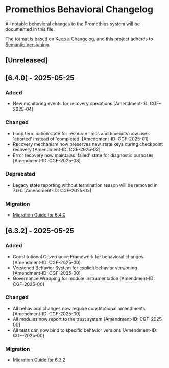 # Promethios Behavioral Changelog

All notable behavioral changes to the Promethios system will be documented in this file.

The format is based on [Keep a Changelog](https://keepachangelog.com/en/1.0.0/),
and this project adheres to [Semantic Versioning](https://semver.org/spec/v2.0.0.html).

## [Unreleased]

## [6.4.0] - 2025-05-25
### Added
- New monitoring events for recovery operations [Amendment-ID: CGF-2025-04]

### Changed
- Loop termination state for resource limits and timeouts now uses 'aborted' instead of 'completed' [Amendment-ID: CGF-2025-01]
- Recovery mechanism now preserves new state keys during checkpoint recovery [Amendment-ID: CGF-2025-02]
- Error recovery now maintains 'failed' state for diagnostic purposes [Amendment-ID: CGF-2025-03]

### Deprecated
- Legacy state reporting without termination reason will be removed in 7.0.0 [Amendment-ID: CGF-2025-05]

### Migration
- [Migration Guide for 6.4.0](/codex/migrations/6.4.0.md)

## [6.3.2] - 2025-05-25
### Added
- Constitutional Governance Framework for behavioral changes [Amendment-ID: CGF-2025-00]
- Versioned Behavior System for explicit behavior versioning [Amendment-ID: CGF-2025-00]
- Governance Wrapping for module instrumentation [Amendment-ID: CGF-2025-00]

### Changed
- All behavioral changes now require constitutional amendments [Amendment-ID: CGF-2025-00]
- All modules now report to the trust system [Amendment-ID: CGF-2025-00]
- All tests can now bind to specific behavior versions [Amendment-ID: CGF-2025-00]

### Migration
- [Migration Guide for 6.3.2](/codex/migrations/6.3.2.md)
